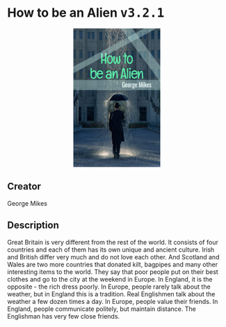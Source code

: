 
# How to be an Alien <kbd>v3.2.1</kbd>

<center>
  <img src="./cover-1024.jpg"/>
</center>

## Creator
George Mikes

## Description
Great Britain is very different from the rest of the world. It consists of four countries and each of them has its own unique and ancient culture. Irish and British differ very much and do not love each other. And Scotland and Wales are two more countries that donated kilt, bagpipes and many other interesting items to the world. They say that poor people put on their best clothes and go to the city at the weekend in Europe. In England, it is the opposite - the rich dress poorly. In Europe, people rarely talk about the weather, but in England this is a tradition. Real Englishmen talk about the weather a few dozen times a day. In Europe, people value their friends. In England, people communicate politely, but maintain distance. The Englishman has very few close friends.
